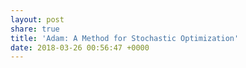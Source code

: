 ```yaml
---
layout: post
share: true
title: 'Adam: A Method for Stochastic Optimization'
date: 2018-03-26 00:56:47 +0000
---
```

